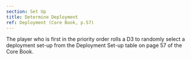 ```yaml
---
section: Set Up
title: Determine Deployment
ref: Deployment (Core Book, p.57)
---
```


The player who is first in the priority order rolls a D3 to randomly select a deployment set-up from the Deployment Set-up table on page 57 of the Core Book.
